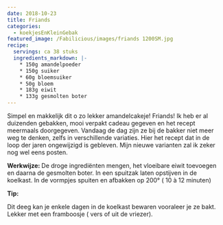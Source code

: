 ```yaml
---
date: 2018-10-23
title: Friands
categories:
  - koekjesEnKleinGebak
featured_image: /Fabilicious/images/friands 1200SM.jpg
recipe:
  servings: ca 38 stuks
  ingredients_markdown: |-
    * 150g amandelpoeder
    * 150g suiker
    * 60g bloemsuiker 
    * 50g bloem
    * 183g eiwit
    * 133g gesmolten boter
---
```


Simpel en makkelijk dit o zo lekker amandelcakeje!
Friands! Ik heb er al duizenden gebakken, mooi verpakt cadeau gegeven en het recept meermaals doorgegeven.
Vandaag de dag zijn ze bij de bakker niet meer weg te denken, zelfs in verschillende variaties.
Hier het recept dat in de loop der jaren ongewijzigd is gebleven.
Mijn nieuwe varianten zal ik zeker nog wel eens posten.

<!--more-->

<b>Werkwijze: </b>
De droge ingrediënten mengen, het vloeibare eiwit toevoegen en daarna de gesmolten boter.
In een spuitzak laten opstijven in de koelkast.
In de vormpjes spuiten en afbakken op 200° ( 10 à 12 minuten)

<b>Tip: </b>

Dit deeg kan je enkele dagen in de koelkast bewaren vooraleer je ze bakt.Lekker met een framboosje ( vers of uit de vriezer).

